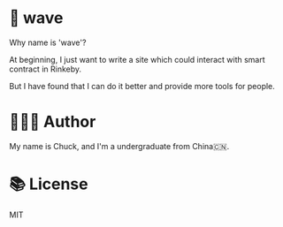 # 🚀 wave

Why name is 'wave'?

At beginning, I just want to write a site which could interact with smart contract in Rinkeby.

But I have found that I can do it better and provide more tools for people.

# 👨🏻‍💻 Author

My name is Chuck, and I'm a undergraduate from China🇨🇳.

# 📚 License

MIT
